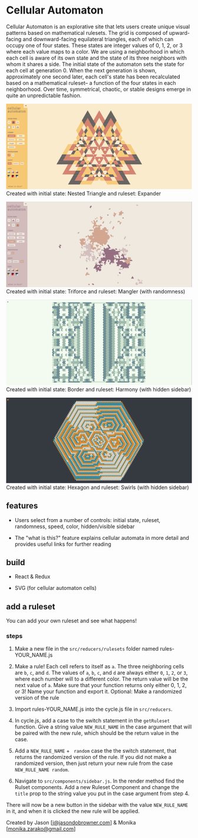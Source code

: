 # Cellular Automaton

Cellular Automaton is an explorative site that lets users create unique visual patterns based on mathematical rulesets. The grid is composed of upward-facing and downward-facing equilateral triangles, each of which can occupy one of four states. These states are integer values of 0, 1, 2, or 3 where each value maps to a color. We are using a neighborhood in which each cell is aware of its own state and the state of its three neighbors with whom it shares a side. The initial state of the automaton sets the state for each cell at generation 0. When the next generation is shown, approximately one second later, each cell's state has been recalculated based on a mathematical ruleset– a function of the four states in each neighborhood. Over time, symmetrical, chaotic, or stable designs emerge in quite an unpredictable fashion.


![Alt text](images/nested-expander.png?raw=true)
Created with initial state: Nested Triangle and ruleset: Expander


![Alt text](images/triforce-mangler.png?raw=true)
Created with initial state: Triforce and ruleset: Mangler (with randomness)


![Alt text](images/border-harmony.png?raw=true)
Created with initial state: Border and ruleset: Harmony (with hidden sidebar)


![Alt text](images/hexagon-swirls.png?raw=true)
Created with initial state: Hexagon and ruleset: Swirls (with hidden sidebar)



## features

* Users select from a number of controls: initial state, ruleset, randomness, speed, color, hidden/visible sidebar

* The "what is this?" feature explains cellular automata in more detail and provides useful links for further reading



## build

* React & Redux

* SVG (for cellular automaton cells)



## add a ruleset

You can add your own ruleset and see what happens!

### steps

1.  Make a new file in the `src/reducers/rulesets` folder named rules-YOUR_NAME.js

2.  Make a rule! Each cell refers to  itself as `a`. The three neighboring cells are `b`, `c`, and `d`. The values of `a`, `b`, `c`, and `d` are always either `0`, `1`, `2`, or `3`, where each number will to a different color. The return value will be the next value of `a`. Make sure that your function returns only either 0, 1, 2, or 3! Name your function and export it. Optional: Make a randomized version of the rule

3. Import rules-YOUR_NAME.js into the cycle.js file in `src/reducers`.

4. In cycle.js, add a case to the switch statement in the `getRuleset` function. Give a string value `NEW_RULE_NAME` in the case argument that will be paired with the new rule, which should be the return value in the case.

5. Add a `NEW_RULE_NAME` + ` random` case the the switch statement, that returns the randomized version of the rule. If you did not make a randomized version, then just return your new rule from the case `NEW_RULE_NAME random`.

6. Navigate to `src/components/sidebar.js`. In the render method find the Rulset components. Add a new Ruleset Component and change the `title` prop to the string value you put in the case argument from step 4.

There will now be a new button in the sidebar with the value `NEW_RULE_NAME` in it, and when it is clicked the new rule will be applied.



Created by Jason [j@jasondobrowner.com] & Monika [monika.zarako@gmail.com]
